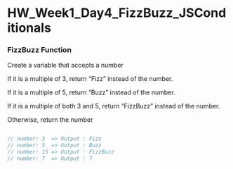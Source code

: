 # HW_Week1_Day4_FizzBuzz_JSConditionals

### FizzBuzz Function
Create a variable that accepts a number

If it is a multiple of 3, return “Fizz” instead of the number.

If it is a multiple of 5, return “Buzz” instead of the number.

If it is a multiple of both 3 and 5, return “FizzBuzz” instead of the number.

Otherwise, return the number

```js

// number: 3  => Output : Fizz
// number: 5  => Output : Buzz
// number: 15 => Output : FizzBuzz
// number: 7  => Output : 7
```
